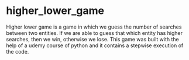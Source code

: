 # higher_lower_game
Higher lower game is a game in which we guess the number of searches between two entities. If we are able to guess that which entity has higher searches, then we win, otherwise we lose. This game was built with the help of a udemy course of python and it contains a stepwise execution of the code.
